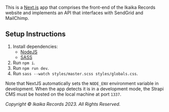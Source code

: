 This is a [Next.js](https://nextjs.org/) app that comprises the front-end of the Ikaika Records website and implements an API that interfaces with SendGrid and MailChimp.

## Setup Instructions

1. Install dependencies:
   - [NodeJS](https://nodejs.org/en)
   - [SASS](https://sass-lang.com/)
2. Run `npm i`.
3. Run `npm run dev`.
4. Run `sass --watch styles/master.scss styles/globals.css`.

Note that NextJS automatically sets the `NODE_ENV` environment variable in development. When the app detects it is in a development mode, the Strapi CMS must be hosted on the local machine at port `1337`.

_Copyright © Ikaika Records 2023. All Rights Reserved._
